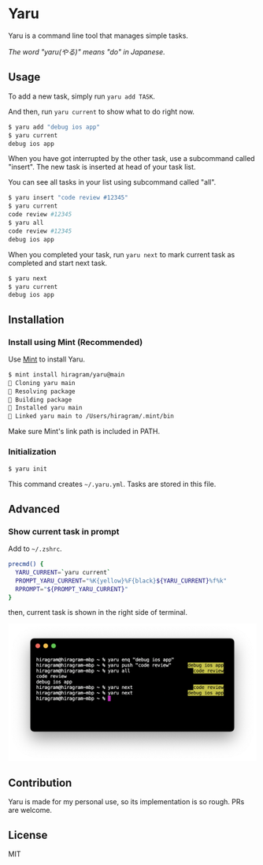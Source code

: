 # Yaru

Yaru is a command line tool that manages simple tasks.

_The word "yaru(やる)" means "do" in Japanese._

## Usage

To add a new task, simply run `yaru add TASK`.

And then, run `yaru current` to show what to do right now.

```zsh
$ yaru add "debug ios app"
$ yaru current
debug ios app
```

When you have got interrupted by the other task, use a subcommand called "insert". The new task is inserted at head of your task list.

You can see all tasks in your list using subcommand called "all".

```zsh
$ yaru insert "code review #12345"
$ yaru current
code review #12345
$ yaru all
code review #12345
debug ios app
```

When you completed your task, run `yaru next` to mark current task as completed and start next task.

```zsh
$ yaru next
$ yaru current
debug ios app
```

## Installation

### Install using Mint (Recommended)

Use [Mint](https://github.com/yonaskolb/Mint) to install Yaru.

```zsh
$ mint install hiragram/yaru@main
🌱 Cloning yaru main
🌱 Resolving package
🌱 Building package
🌱 Installed yaru main
🌱 Linked yaru main to /Users/hiragram/.mint/bin
```

Make sure Mint's link path is included in PATH.

### Initialization

```zsh
$ yaru init
```

This command creates `~/.yaru.yml`. Tasks are stored in this file.

## Advanced

### Show current task in prompt

Add to `~/.zshrc`.

```zsh
precmd() {
  YARU_CURRENT=`yaru current`
  PROMPT_YARU_CURRENT="%K{yellow}%F{black}${YARU_CURRENT}%f%k"
  RPROMPT="${PROMPT_YARU_CURRENT}"
}
```

then, current task is shown in the right side of terminal.

![](./README_assets/prompt.png)

## Contribution

Yaru is made for my personal use, so its implementation is so rough. PRs are welcome.

## License
MIT